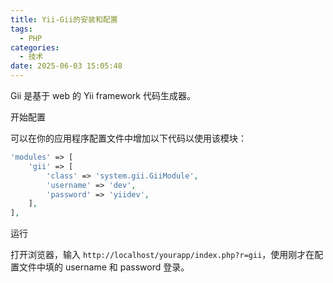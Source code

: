 ```yaml
---
title: Yii-Gii的安装和配置
tags:
  - PHP
categories:
  - 技术
date: 2025-06-03 15:05:48
---
```

Gii 是基于 web 的 Yii framework 代码生成器。

开始配置

可以在你的应用程序配置文件中增加以下代码以使用该模块：

```php
'modules' => [
    'gii' => [
        'class' => 'system.gii.GiiModule',
        'username' => 'dev',
        'password' => 'yiidev',
    ],
],
```

运行

打开浏览器，输入 `http://localhost/yourapp/index.php?r=gii`，使用刚才在配置文件中填的 username 和 password 登录。
